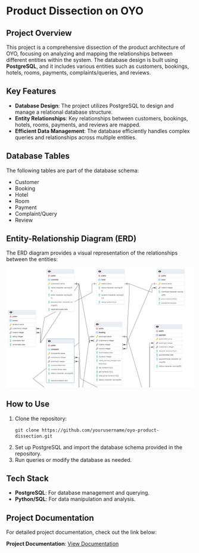 <h1>Product Dissection on OYO</h1>

<h2>Project Overview</h2>
<p>This project is a comprehensive dissection of the product architecture of OYO, focusing on analyzing and mapping the relationships between different entities within the system. The database design is built using <strong>PostgreSQL</strong>, and it includes various entities such as customers, bookings, hotels, rooms, payments, complaints/queries, and reviews.</p>

<h2>Key Features</h2>
<ul>
  <li><strong>Database Design</strong>: The project utilizes PostgreSQL to design and manage a relational database structure.</li>
  <li><strong>Entity Relationships</strong>: Key relationships between customers, bookings, hotels, rooms, payments, and reviews are mapped.</li>
  <li><strong>Efficient Data Management</strong>: The database efficiently handles complex queries and relationships across multiple entities.</li>
</ul>

<h2>Database Tables</h2>
<p>The following tables are part of the database schema:</p>
<ul>
  <li>Customer</li>
  <li>Booking</li>
  <li>Hotel</li>
  <li>Room</li>
  <li>Payment</li>
  <li>Complaint/Query</li>
  <li>Review</li>
</ul>

<h2>Entity-Relationship Diagram (ERD)</h2>
<p>The ERD diagram provides a visual representation of the relationships between the entities:</p>
<img src="ERD_Diagram./Oyo_Schema.png" alt="ERD Diagram" />

<h2>How to Use</h2>
<ol>
  <li>Clone the repository:</li>
  <pre><code>git clone https://github.com/yourusername/oyo-product-dissection.git</code></pre>
  <li>Set up PostgreSQL and import the database schema provided in the repository.</li>
  <li>Run queries or modify the database as needed.</li>
</ol>

<h2>Tech Stack</h2>
<ul>
  <li><strong>PostgreSQL</strong>: For database management and querying.</li>
  <li><strong>Python/SQL</strong>: For data manipulation and analysis.</li>
</ul>

<h2>Project Documentation</h2>
<p>For detailed project documentation, check out the link below:</p>
<p><strong>Project Documentation</strong>: <a href="Insert Documentation Link Here">View Documentation</a></p>
